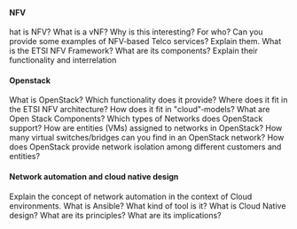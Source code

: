 #### NFV
hat is NFV? What is a vNF? Why is this interesting? For who? Can you provide some examples of NFV‐based Telco services? Explain them. What is the ETSI NFV Framework? What are its components? Explain their functionality and interrelation

#### Openstack
What is OpenStack? Which functionality does it provide? Where does it fit in the ETSI NFV architecture? How does it fit in "cloud"‐models? What are Open Stack Components? Which types of Networks does OpenStack support? How are entities (VMs) assigned to networks in OpenStack? How many virtual switches/bridges can you find in an OpenStack network? How does OpenStack provide network isolation among different customers and entities?

#### Network automation and cloud native design
Explain the concept of network automation in the context of Cloud environments. What is Ansible? What kind of tool is it? What is Cloud Native design? What are its principles? What are its implications?